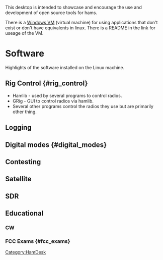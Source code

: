 This desktop is intended to showcase and encourage the use and
development of open source tools for hams.

There is a [Windows VM](Windows_VM) (virtual machine) for
using applications that don't exist or don't have equivalents in linux.
There is a README in the link for useage of the VM.

# Software

Highlights of the software installed on the Linux machine.

## Rig Control {#rig_control}

-   Hamlib - used by several programs to control radios.
-   GRig - GUI to control radios via hamlib.
-   Several other programs control the radios they use but are primarily
    other thing.

## Logging

## Digital modes {#digital_modes}

## Contesting

## Satellite

## SDR

## Educational

### CW

### FCC Exams {#fcc_exams}

[Category:HamDesk](Category:HamDesk)
